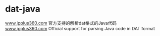 # dat-java
www.ipplus360.com
官方支持的解析dat格式的Java代码  
www.ipplus360.com Official support for parsing Java code in DAT format 
